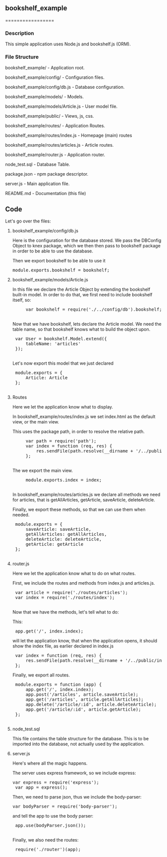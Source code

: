 ## bookshelf_example
=================
### Description
This simple application uses Node.js and bookshelf.js (ORM).

### File Structure
bookshelf_example/                 	- Application root.

bookshelf_example/config/          	- Configuration files.

bookshelf_example/config/db.js     	- Database configuration.

bookshelf_example/models/          	- Models.

bookshelf_example/models/Article.js	- User model file.

bookshelf_example/public/          	- Views, js, css. 

bookshelf_example/routes/          	- Application Routes.

bookshelf_example/routes/index.js  	- Homepage (main) routes 

bookshelf_example/routes/articles.js  	- Article routes.

bookshelf_example/router.js        	- Application router.

node_test.sql                       - Database Table.

package.json                        - npm package descriptor.

server.js                           - Main application file.

README.md                           - Documentation (this file)



## Code
Let's go over the files:

1. bookshelf_example/config/db.js

	Here is the configuration for the database stored. 
    We pass the DBConfig Object to knex package, which we then then pass to bookshelf package in order to be able to use the database.
    
    Then we export bookshelf to be able to use it
    <pre>module.exports.bookshelf = bookshelf;</pre>

2. bookshelf_example/models/Article.js

	In this file we declare the Article Object by extending the bookshelf built-in model. In order to do that, we first need to include bookshelf itself, so:
    
    <pre>
    	var bookshelf = require('./../config/db').bookshelf;
	</pre>
    
    Now that we have bookshelf, lets declare the Article model. We need the table name, so that bookshelf knows what to build the object upon.
    
    <pre>
    var User = bookshelf.Model.extend({
        tableName: 'articles'
    });
    </pre>

	Let's now export this model that we just declared
    
    <pre>
    module.exports = {
        Article: Article
    }; 
    </pre>
    
   
3. Routes

	Here we let the application know what to display.
    
    In bookshelf_example/routes/index.js we set index.html as the default view, or the main view. 
    
    This uses the package path, in order to resolve the relative path.
    <pre>
        var path = require('path');
        var index = function (req, res) {
            res.sendFile(path.resolve(__dirname + '/../public/index.html'));
        };
	</pre>
	
    The we export the main view.
    <pre>
    	module.exports.index = index;
    </pre>
    
    In bookshelf_example/routes/articles.js we declare all methods we need for articles, that is getAllArticles, getArticle, saveArticle, deleteArticle. 
    
    Finally, we export these methods, so that we can use them when needed.
    <pre>
    module.exports = {
        saveArticle: saveArticle,
        getAllArticles: getAllArticles,
        deleteArticle: deleteArticle,
        getArticle: getArticle
    };
    </pre>


4. router.js

	Here we let the application know what to do on what routes.
    
    First, we include the routes and methods from index.js and articles.js.
    
    <pre>
    var article = require('./routes/articles');
    var index = require('./routes/index');
    </pre>
    
    Now that we have the methods, let's tell what to do:
    
    This:
    <pre>
    app.get('/', index.index);</pre>
    will let the application know, that when the application opens, it should show the index file, as earlier declared in index.js
    <pre>
    var index = function (req, res) {
        res.sendFile(path.resolve(__dirname + '/../public/index.html'));
    };</pre>
    
    Finally, we export all routes. 
    <pre>
    module.exports = function (app) {
        app.get('/', index.index);
        app.post('/articles', article.saveArticle);
        app.get('/articles', article.getAllArticles);
        app.delete('/article/:id', article.deleteArticle);
        app.get('/article/:id', article.getArticle);
    };
    </pre>
    
5. node_test.sql

	This file contains the table structure for the database. This is to be imported into the database, not actually used by the application.
    
6. server.js

	Here's where all the magic happens.
    
    The server uses express framework, so we include express:
    <pre>var express = require('express');
    var app = express();</pre>
    
    Then, we need to parse json, thus we include the body-parser:
    <pre>var bodyParser = require('body-parser');</pre>
    
    and tell the app to use the body parser:
    <pre>
    app.use(bodyParser.json());
    </pre>
    
    Finally, we also need the routes:
    <pre>
    require('./router')(app);</pre>
    